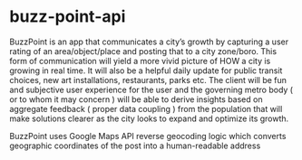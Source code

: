 # buzz-point-api

BuzzPoint is an app that communicates a city’s growth by capturing a user rating of an area/object/place and posting that to a city zone/boro. This form of communication will yield a more vivid picture of HOW a city is growing in real time. It will also be a helpful daily update for public transit choices, new art installations, restaurants, parks etc. The client will be fun and subjective user experience for the user and the governing metro body ( or to whom it may concern ) will be able to derive insights based on aggregate feedback ( proper data coupling ) from the population that will make solutions clearer as the city looks to expand and optimize its growth.

BuzzPoint uses Google Maps API reverse geocoding logic which converts geographic coordinates of the post into a human-readable address 

